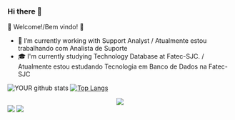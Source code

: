 ### Hi there 👋

🎉 Welcome!/Bem vindo! 🙌



- 🔭 I’m currently working with Support Analyst / Atualmente estou trabalhando com Analista de Suporte
- 🎓 I'm currently studying Technology Database at Fatec-SJC. / Atualmente estou estudando Tecnologia em Banco de Dados na Fatec-SJC


![YOUR github stats](https://github-readme-stats.vercel.app/api?username=jefferson-tavares-araujo&theme=dark&show_icons=true)  [![Top Langs](https://github-readme-stats.vercel.app/api/top-langs/?username=jefferson-tavares-araujo&theme=dark&show_icons=true)](https://github.com/jefferson-tavares-araujo/github-readme-stats)



[<center><img src = "https://img.shields.io/badge/linkedin-%230077B5.svg?&style=for-the-badge&logo=linkedin&logoColor=white" /></center>](https://www.linkedin.com/in/jeffersontavaresaraujo/) [<img src = "https://img.shields.io/badge/instagram-%23E4405F.svg?&style=for-the-badge&logo=instagram&logoColor=white">](https://www.instagram.com/jefferson_tavares_araujo/) [<img src = "https://img.shields.io/badge/facebook-%231877F2.svg?&style=for-the-badge&logo=facebook&logoColor=white">](https://www.facebook.com/jeffersontavaresaraujo)
